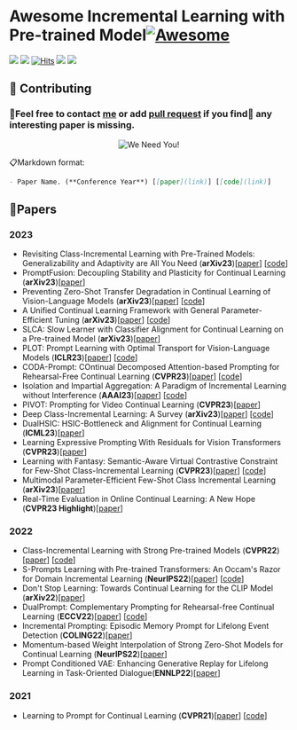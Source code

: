 # Awesome Incremental Learning with Pre-trained Model[![Awesome](https://awesome.re/badge.svg)](https://awesome.re)

![](https://img.shields.io/badge/AILpapers-v1.0-orange)
![](https://img.shields.io/github/stars/sun-hailong/Awesome-Incremental-Learning-with-Pre-trained-Model?style=social)
[![Hits](https://hits.seeyoufarm.com/api/count/incr/badge.svg?url=https%3A%2F%2Fgithub.com%2Fsun-hailong%2FAwesome-Incremental-Learning-with-Pre-trained-Model&count_bg=%2379C83D&title_bg=%23555555&icon=&icon_color=%23E7E7E7&title=hits&edge_flat=false)](https://hits.seeyoufarm.com)
![](https://black.readthedocs.io/en/stable/_static/license.svg)
![](https://img.shields.io/badge/code%20style-black-000000.svg)

## 🤗 Contributing
### 🚀Feel free to contact [me]() or add [pull request](https://github.com/sun-hailong/Awesome-Incremental-Learning-with-Pre-trained-Model/pulls) if you find👀 any interesting paper is missing.

<p align="center">
  <img src="http://cdn1.sportngin.com/attachments/news_article/7269/5172/needyou_small.jpg" alt="We Need You!">
</p>

📋Markdown format:
```markdown
- Paper Name. (**Conference Year**) [[paper](link)] [[code](link)]
```

## 📑Papers

### 2023
- Revisiting Class-Incremental Learning with Pre-Trained Models: Generalizability and Adaptivity are All You Need (**arXiv23**)[[paper](https://arxiv.org/abs/2303.07338)] [[code](https://github.com/zhoudw-zdw/RevisitingCIL)]
- PromptFusion: Decoupling Stability and Plasticity for Continual Learning (**arXiv23**)[[paper](https://arxiv.org/abs/2303.07223)]
- Preventing Zero-Shot Transfer Degradation in Continual Learning of Vision-Language Models (**arXiv23**)[[paper](https://arxiv.org/abs/2303.06628)] [[code](https://github.com/Thunderbeee/ZSCL)]
- A Unified Continual Learning Framework with General Parameter-Efficient Tuning (**arXiv23**)[[paper](https://arxiv.org/abs/2303.10070)] [[code](https://github.com/gqk/LAE)]
- SLCA: Slow Learner with Classifier Alignment for Continual Learning on a Pre-trained Model (**arXiv23**)[[paper](https://arxiv.org/abs/2303.05118)]
- PLOT: Prompt Learning with Optimal Transport for Vision-Language Models (**ICLR23**)[[paper](https://arxiv.org/abs/2210.01253)] [[code](https://github.com/CHENGY12/PLOT)]
- CODA-Prompt: COntinual Decomposed Attention-based Prompting for Rehearsal-Free Continual Learning (**CVPR23**)[[paper](https://arxiv.org/abs/2211.13218)] [[code](https://github.com/GT-RIPL/CODA-Prompt)]
- Isolation and Impartial Aggregation: A Paradigm of Incremental Learning without Interference (**AAAI23**)[[paper](https://arxiv.org/abs/2211.15969)] [[code](https://github.com/iamwangyabin/ESN)]
- PIVOT: Prompting for Video Continual Learning (**CVPR23**)[[paper](https://arxiv.org/abs/2212.04842)]
- Deep Class-Incremental Learning: A Survey (**arXiv23**)[[paper](https://arxiv.org/abs/2302.03648)] [[code](https://github.com/zhoudw-zdw/CIL_Survey)]
- DualHSIC: HSIC-Bottleneck and Alignment for Continual Learning (**ICML23**)[[paper](https://arxiv.org/abs/2305.00380)]
- Learning Expressive Prompting With Residuals for Vision Transformers (**CVPR23**)[[paper](https://arxiv.org/abs/2303.15591)]
- Learning with Fantasy: Semantic-Aware Virtual Contrastive Constraint for Few-Shot Class-Incremental Learning (**CVPR23**)[[paper](https://arxiv.org/abs/2304.00426)] [[code](https://github.com/zysong0113/SAVC)]
- Multimodal Parameter-Efficient Few-Shot Class Incremental Learning (**arXiv23**)[[paper](https://arxiv.org/abs/2303.04751)]
- Real-Time Evaluation in Online Continual Learning: A New Hope (**CVPR23 Highlight**)[[paper](https://arxiv.org/abs/2302.01047)]


### 2022
- Class-Incremental Learning with Strong Pre-trained Models (**CVPR22**)[[paper](https://arxiv.org/abs/2204.03634)] [[code](https://github.com/amazon-science/sp-cil)]
- S-Prompts Learning with Pre-trained Transformers: An Occam's Razor for Domain Incremental Learning (**NeurIPS22**)[[paper](https://arxiv.org/abs/2207.12819)] [[code]( https://github.com/iamwangyabin/S-Prompts)]
- Don't Stop Learning: Towards Continual Learning for the CLIP Model (**arXiv22**)[[paper](https://arxiv.org/abs/2207.09248)]
- DualPrompt: Complementary Prompting for Rehearsal-free Continual Learning (**ECCV22**)[[paper](https://arxiv.org/abs/2204.04799)] [[code](https://github.com/google-research/l2p)]
- Incremental Prompting: Episodic Memory Prompt for Lifelong Event Detection (**COLING22**)[[paper](https://arxiv.org/abs/2204.07275)]
- Momentum-based Weight Interpolation of Strong Zero-Shot Models for Continual Learning (**NeurIPS22**)[[paper](https://arxiv.org/abs/2204.07275)]
- Prompt Conditioned VAE: Enhancing Generative Replay for Lifelong Learning in Task-Oriented Dialogue(**ENNLP22**)[[paper](https://arxiv.org/abs/2210.07783)]

### 2021

- Learning to Prompt for Continual Learning (**CVPR21**)[[paper](https://arxiv.org/abs/2112.08654)] [[code](https://github.com/google-research/l2p)]
